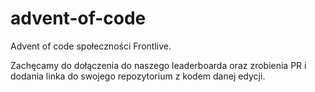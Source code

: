 # advent-of-code

Advent of code społeczności Frontlive.

Zachęcamy do dołączenia do naszego leaderboarda oraz zrobienia PR i dodania linka do swojego repozytorium z kodem danej edycji.